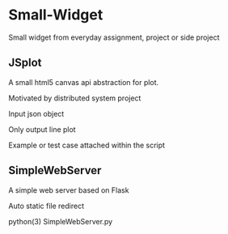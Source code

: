 # Small-Widget
Small widget from everyday assignment, project or side project

## JSplot
A small html5 canvas api abstraction for plot.

Motivated by distributed system project

Input json object

Only output line plot

Example or test case attached within the script

## SimpleWebServer
A simple web server based on Flask

Auto static file redirect

python(3) SimpleWebServer.py
